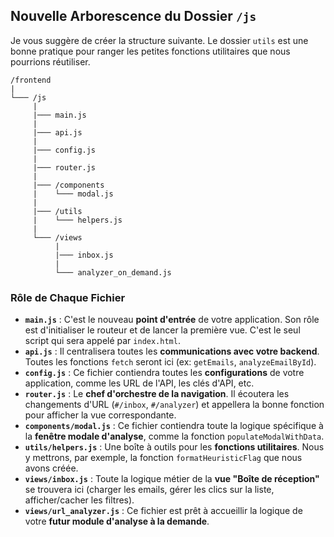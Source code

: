 ## Nouvelle Arborescence du Dossier `/js`

Je vous suggère de créer la structure suivante. Le dossier `utils` est une bonne pratique pour ranger les petites fonctions utilitaires que nous pourrions réutiliser.

```
/frontend
|
└─── /js
     |
     |─── main.js   
     |
     |─── api.js
     |
     |─── config.js
     |
     |─── router.js
     |
     |─── /components
     |    └─── modal.js
     |
     |─── /utils
     |    └─── helpers.js
     |
     └─── /views
          |
          |─── inbox.js
          |
          └─── analyzer_on_demand.js
```

### Rôle de Chaque Fichier

  * **`main.js`** : C'est le nouveau **point d'entrée** de votre application. Son rôle est d'initialiser le routeur et de lancer la première vue. C'est le seul script qui sera appelé par `index.html`.
  * **`api.js`** : Il centralisera toutes les **communications avec votre backend**. Toutes les fonctions `fetch` seront ici (ex: `getEmails`, `analyzeEmailById`).
  * **`config.js`** : Ce fichier contiendra toutes les **configurations** de votre application, comme les URL de l'API, les clés d'API, etc.
  * **`router.js`** : Le **chef d'orchestre de la navigation**. Il écoutera les changements d'URL (`#/inbox`, `#/analyzer`) et appellera la bonne fonction pour afficher la vue correspondante.
  * **`components/modal.js`** : Ce fichier contiendra toute la logique spécifique à la **fenêtre modale d'analyse**, comme la fonction `populateModalWithData`.
  * **`utils/helpers.js`** : Une boîte à outils pour les **fonctions utilitaires**. Nous y mettrons, par exemple, la fonction `formatHeuristicFlag` que nous avons créée.
  * **`views/inbox.js`** : Toute la logique métier de la **vue "Boîte de réception"** se trouvera ici (charger les emails, gérer les clics sur la liste, afficher/cacher les filtres).
  * **`views/url_analyzer.js`** : Ce fichier est prêt à accueillir la logique de votre **futur module d'analyse à la demande**.